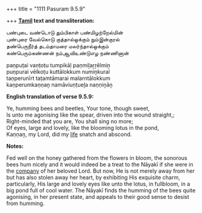 +++
title = "1111 Pasuram 9.5.9"

+++
**[Tamil](/definition/tamil#history "show Tamil definitions") text and transliteration:**

பண்புடை வண்டொடு தும்பிகாள் பண்மிழற்றேல்மின்  
புண்புரை வேல்கொடு குத்தால்ஒக்கும் நும்இன்குரல்  
தண்பெருநீர்த் தடம்தாமரை மலர்ந்தால்ஒக்கும்  
கண்பெரும்கண்ணன் நம்ஆவிஉண்டுஎழ நண்ணினான்

paṇpuṭai vaṇṭoṭu tumpikāḷ paṇmiḻaṟṟēlmiṉ  
puṇpurai vēlkoṭu kuttālokkum numiṉkural  
taṇperunīrt taṭamtāmarai malarntālokkum  
kaṇperumkaṇṇaṉ namāviuṇṭueḻa naṇṇiṉāṉ

**English translation of verse 9.5.9:**

Ye, humming bees and beetles, Your tone, though sweet,  
Is unto me agonising like the spear, driven into the wound straight,;  
Right-minded that you are, You shall sing no more;  
Of eyes, large and lovely, like the blooming lotus in the pond,  
Kaṇṇaṉ, my Lord, did my [life](/definition/life#history "show life definitions") snatch and abscond.

**Notes:**

Fed well on the honey gathered from the flowers in bloom, the sonorous bees hum nicely and it would indeed be a treat to the Nāyakī if she were in the [company](/definition/company#history "show company definitions") of her beloved Lord. But now, He is not merely away from her but has also stolen away her heart, by exhibiting His exquisite charm, particularly, His large and lovely eyes like unto the lotus, in fullbloom, in a big pond full of cool water. The Nāyakī finds the humming of the bees quite agonising, in her present state, and appeals to their good sense to desist from humming.


